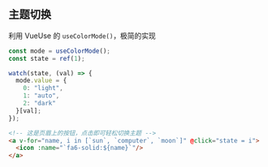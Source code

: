## 主题切换

利用 VueUse 的 ``useColorMode()``，极简的实现

```js
const mode = useColorMode();
const state = ref(1);

watch(state, (val) => {
  mode.value = {
    0: "light",
    1: "auto",
    2: "dark"
  }[val];
});
```

```html
<!-- 这是页眉上的按钮，点击即可轻松切换主题 -->
<a v-for="name, i in [`sun`, `computer`, `moon`]" @click="state = i">
  <icon :name="`fa6-solid:${name}`"/>
</a>
```